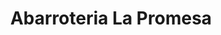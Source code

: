 ---
title: "Abarroteria La Promesa"
url: /san-pedro-sula/abarroteria-la-promesa/
shop: Allgemein
---